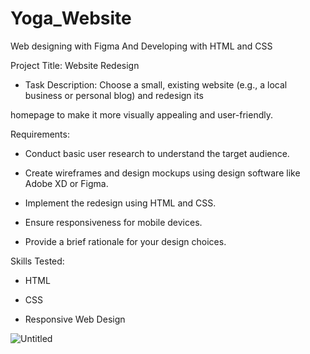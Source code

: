 # Yoga_Website
Web designing with Figma And Developing with HTML and CSS

Project Title: Website Redesign

- Task Description: Choose a small, existing website (e.g., a local business or personal blog) and redesign its

homepage to make it more visually appealing and user-friendly.

Requirements:

- Conduct basic user research to understand the target audience.
  
- Create wireframes and design mockups using design software like Adobe XD or Figma.
  
- Implement the redesign using HTML and CSS.
  
- Ensure responsiveness for mobile devices.
  
- Provide a brief rationale for your design choices.

Skills Tested:

- HTML
  
- CSS
  
- Responsive Web Design

![Untitled](https://github.com/Janhavikalaskar/Yoga_Website/assets/106433937/ef50072f-edd0-4136-ab22-5850828f5598)
